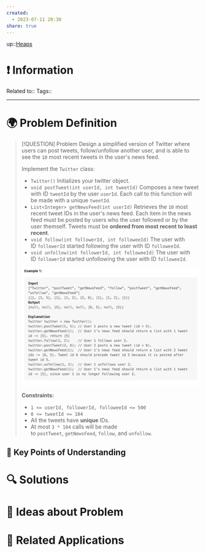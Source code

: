 ```yaml
---
created:
  - 2023-07-11 20:30
share: true
---
```


up::[Heaps](NeetCode%20Index.md#^c810f8)

# ❗ Information
Related to:: 
Tags:: 

___
# 🌍 Problem Definition

> [!QUESTION] Problem
> Design a simplified version of Twitter where users can post tweets, follow/unfollow another user, and is able to see the `10` most recent tweets in the user's news feed.
> 
> Implement the `Twitter` class:
> 
> - `Twitter()` Initializes your twitter object.
> - `void postTweet(int userId, int tweetId)` Composes a new tweet with ID `tweetId` by the user `userId`. Each call to this function will be made with a unique `tweetId`.
> - `List<Integer> getNewsFeed(int userId)` Retrieves the `10` most recent tweet IDs in the user's news feed. Each item in the news feed must be posted by users who the user followed or by the user themself. Tweets must be **ordered from most recent to least recent**.
> - `void follow(int followerId, int followeeId)` The user with ID `followerId` started following the user with ID `followeeId`.
> - `void unfollow(int followerId, int followeeId)` The user with ID `followerId` started unfollowing the user with ID `followeeId`.
> 
> ![Pasted image 20230711203312.png](./40-referenceVAULTS/Resource%20Library/Images/Pasted%20image%2020230711203312.png)
> 
> **Constraints:**
> 
> - `1 <= userId, followerId, followeeId <= 500`
> - `0 <= tweetId <= 104`
> - All the tweets have **unique** IDs.
> - At most `3 * 104` calls will be made to `postTweet`, `getNewsFeed`, `follow`, and `unfollow`.




## 🔑 **Key Points of Understanding**

# 🔍 Solutions

# 🧠 Ideas about Problem

# 🔗 Related Applications

